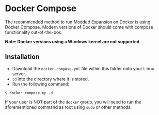 # Docker Compose
The recommended method to run Modded Expansion on Docker is using Docker Compose. Modern versions of Docker should come with compose functionality out-of-the-box.

**Note: Docker versions using a Windows kernel are not supported.**

## Installation

- Download the `docker-compose.yml` file within this folder onto your Linux server.
- `cd` into the directory where it is stored.
- Run the following command:
```
$ docker compose up -d
```

If your user is NOT part of the `docker` group, you will need to run the aforementioned command as root using `sudo` or other methods.
